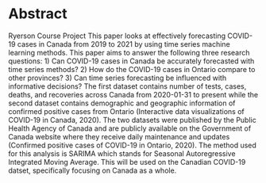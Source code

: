 # Abstract
Ryerson Course Project
This paper looks at effectively forecasting COVID-19 cases in Canada from 2019 to 2021 by using time series machine learning methods. This paper aims to answer the following three research questions: 1) Can COVID-19 cases in Canada be accurately forecasted with time series methods? 2) How do the COVID-19 cases in Ontario compare to other provinces? 3) Can time series forecasting be influenced with informative decisions? The first dataset contains number of tests, cases, deaths, and recoveries across Canada from 2020-01-31 to present while the second dataset contains demographic and geographic information of confirmed positive cases from Ontario (Interactive data visualizations of COVID-19 in Canada, 2020). The two datasets were published by the Public Health Agency of Canada and are publicly available on the Government of Canada website where they receive daily maintenance and updates (Confirmed positive cases of COVID-19 in Ontario, 2020). The method used for this analysis is SARIMA which stands for Seasonal Autoregressive Integrated Moving Average. This will be used on the Canadian COVID-19 datset, specifically focusing on Canada as a whole.

